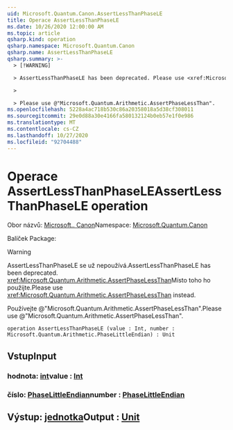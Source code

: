 ```yaml
---
uid: Microsoft.Quantum.Canon.AssertLessThanPhaseLE
title: Operace AssertLessThanPhaseLE
ms.date: 10/26/2020 12:00:00 AM
ms.topic: article
qsharp.kind: operation
qsharp.namespace: Microsoft.Quantum.Canon
qsharp.name: AssertLessThanPhaseLE
qsharp.summary: >-
  > [!WARNING]

  > AssertLessThanPhaseLE has been deprecated. Please use <xref:Microsoft.Quantum.Arithmetic.AssertPhaseLessThan> instead.

  >

  > Please use @"Microsoft.Quantum.Arithmetic.AssertPhaseLessThan".
ms.openlocfilehash: 5228a4ac718b530c86a20358018a5d38cf308011
ms.sourcegitcommit: 29e0d88a30e4166fa580132124b0eb57e1f0e986
ms.translationtype: MT
ms.contentlocale: cs-CZ
ms.lasthandoff: 10/27/2020
ms.locfileid: "92704488"
---
```

# <a name="assertlessthanphasele-operation"></a><span data-ttu-id="845de-102">Operace AssertLessThanPhaseLE</span><span class="sxs-lookup"><span data-stu-id="845de-102">AssertLessThanPhaseLE operation</span></span>

<span data-ttu-id="845de-103">Obor názvů: [Microsoft.. Canon](xref:Microsoft.Quantum.Canon)</span><span class="sxs-lookup"><span data-stu-id="845de-103">Namespace: [Microsoft.Quantum.Canon](xref:Microsoft.Quantum.Canon)</span></span>

<span data-ttu-id="845de-104">Balíček [](https://nuget.org/packages/)</span><span class="sxs-lookup"><span data-stu-id="845de-104">Package: [](https://nuget.org/packages/)</span></span>


> [!WARNING]
> <span data-ttu-id="845de-105">AssertLessThanPhaseLE se už nepoužívá.</span><span class="sxs-lookup"><span data-stu-id="845de-105">AssertLessThanPhaseLE has been deprecated.</span></span> <span data-ttu-id="845de-106"><xref:Microsoft.Quantum.Arithmetic.AssertPhaseLessThan>Místo toho ho použijte.</span><span class="sxs-lookup"><span data-stu-id="845de-106">Please use <xref:Microsoft.Quantum.Arithmetic.AssertPhaseLessThan> instead.</span></span>
>
> <span data-ttu-id="845de-107">Používejte @"Microsoft.Quantum.Arithmetic.AssertPhaseLessThan".</span><span class="sxs-lookup"><span data-stu-id="845de-107">Please use @"Microsoft.Quantum.Arithmetic.AssertPhaseLessThan".</span></span>



```qsharp
operation AssertLessThanPhaseLE (value : Int, number : Microsoft.Quantum.Arithmetic.PhaseLittleEndian) : Unit
```


## <a name="input"></a><span data-ttu-id="845de-108">Vstup</span><span class="sxs-lookup"><span data-stu-id="845de-108">Input</span></span>

### <a name="value--int"></a><span data-ttu-id="845de-109">hodnota: [int](xref:microsoft.quantum.lang-ref.int)</span><span class="sxs-lookup"><span data-stu-id="845de-109">value : [Int](xref:microsoft.quantum.lang-ref.int)</span></span>




### <a name="number--phaselittleendian"></a><span data-ttu-id="845de-110">číslo: [PhaseLittleEndian](xref:Microsoft.Quantum.Arithmetic.PhaseLittleEndian)</span><span class="sxs-lookup"><span data-stu-id="845de-110">number : [PhaseLittleEndian](xref:Microsoft.Quantum.Arithmetic.PhaseLittleEndian)</span></span>





## <a name="output--unit"></a><span data-ttu-id="845de-111">Výstup: [jednotka](xref:microsoft.quantum.lang-ref.unit)</span><span class="sxs-lookup"><span data-stu-id="845de-111">Output : [Unit](xref:microsoft.quantum.lang-ref.unit)</span></span>

